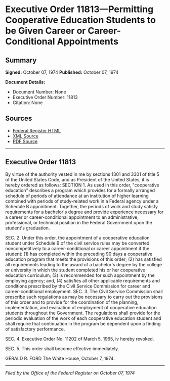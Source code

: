 # Executive Order 11813—Permitting Cooperative Education Students to be Given Career or Career-Conditional Appointments

## Summary

**Signed:** October 07, 1974
**Published:** October 07, 1974

**Document Details:**
- Document Number: None
- Executive Order Number: 11813
- Citation: None

## Sources
- [Federal Register HTML](https://www.presidency.ucsb.edu/documents/executive-order-11813-permitting-cooperative-education-students-be-given-career-or-career)
- [XML Source](None)
- [PDF Source](None)

---

## Executive Order 11813

By virtue of the authority vested in me by sections 1301 and 3301 of title 5 of the United States Code, and as President of the United States, it is hereby ordered as follows:
SECTION 1. As used in this order, "cooperative education" describes a program which provides for a formally arranged schedule of periods of attendance at an institution of higher learning combined with periods of study-related work in a Federal agency under a Schedule B appointment. Together, the periods of work and study satisfy requirements for a bachelor's degree and provide experience necessary for a career or career-conditional appointment to an administrative, professional, or technical position in the Federal Government upon the student's graduation.

SEC. 2. Under this order, the appointment of a cooperative education student under Schedule B of the civil service rules may be converted noncompetitively to a career-conditional or career appointment if the student:
    (1) has completed within the preceding 90 days a cooperative education program that meets the provisions of this order;
    (2) has satisfied all requirements leading to the award of a bachelor's degree by the college or university in which the student completed his or her cooperative education curriculum;
    (3) is recommended for such appointment by the employing agency; and,
    (4) satisfies all other applicable requirements and conditions prescribed by the Civil Service Commission for career and career-conditional employment.
SEC. 3. The Civil Service Commission shall prescribe such regulations as may be necessary to carry out the provisions of this order and to provide for the coordination of the planning, implementation, and evaluation of employment of cooperative education students throughout the Government. The regulations shall provide for the periodic evaluation of the work of each cooperative education student and shall require that continuation in the program be dependent upon a finding of satisfactory performance.

SEC. 4. Executive Order No. 11202 of March 5, 1965, iv hereby revoked.

SEC. 5. This order shall become effective immediately.

GERALD R. FORD
The White House,
October 7, 1974.

---

*Filed by the Office of the Federal Register on October 07, 1974*
